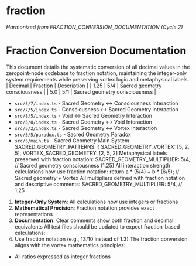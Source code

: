 # fraction

*Harmonized from FRACTION_CONVERSION_DOCUMENTATION (Cycle 2)*

# Fraction Conversion Documentation
This document details the systematic conversion of all decimal values in the zeropoint-node codebase to fraction notation, maintaining the integer-only system requirements while preserving vortex logic and metaphysical labels.
| Decimal | Fraction | Description |
| 1.25 | 5/4 | Sacred geometry consciousness |
| 5.0 | 5/1 | Sacred geometry consciousness |
- `src/5/7/index.ts` - Sacred Geometry ↔ Consciousness Interaction
- `src/7/5/index.ts` - Consciousness ↔ Sacred Geometry Interaction
- `src/8/5/index.ts` - Void ↔ Sacred Geometry Interaction
- `src/5/8/index.ts` - Sacred Geometry ↔ Void Interaction
- `src/5/2/index.ts` - Sacred Geometry ↔ Vortex Interaction
- `src/5/5/paradox.ts` - Sacred Geometry Paradox
- `src/5/main.ts` - Sacred Geometry Main System
SACRED_GEOMETRY_PATTERNS: {
  SACRED_GEOMETRY_VORTEX: [5, 2, 5],
  VORTEX_SACRED_GEOMETRY: [2, 5, 2]
Metaphysical labels preserved with fraction notation:
SACRED_GEOMETRY_MULTIPLIER: 5/4, // Sacred geometry consciousness (1.25)
All interaction strength calculations now use fraction notation:
  return a * (5/4) + b * (6/5); // Sacred geometry + Vortex
All multipliers defined with fraction notation and descriptive comments:
SACRED_GEOMETRY_MULTIPLIER: 5/4, // 1.25
1. **Integer-Only System**: All calculations now use integers or fractions
3. **Mathematical Precision**: Fraction notation provides exact representations
5. **Documentation**: Clear comments show both fraction and decimal equivalents
All test files should be updated to expect fraction-based calculations:
1. Use fraction notation (e.g., 13/10 instead of 1.3)
The fraction conversion aligns with the vortex mathematics principles:
- All ratios expressed as integer fractions